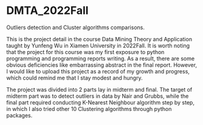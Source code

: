 # DMTA_2022Fall
Outliers detection and Cluster algorithms comparisons. 

This is the project detail in the course Data Mining Theory and Application taught by Yunfeng Wu in Xiamen University in 2022Fall. It is worth noting that the project for this course was my first exposure to python programming and programming reports writing. As a result, there are some obvious deficiencies like embarrassing abstract in the final report. However, I would like to upload this project as a record of my growth and progress, which could remind me that I stay modest and hungry.

The project was divided into 2 parts lay in midterm and final. The target of midterm part was to detect outliers in data by Nair and Grubbs, while the final part required conducting K-Nearest Neighbour algorithm step by step, in which I also tried other 10 Clustering algorithms through python packages. 

